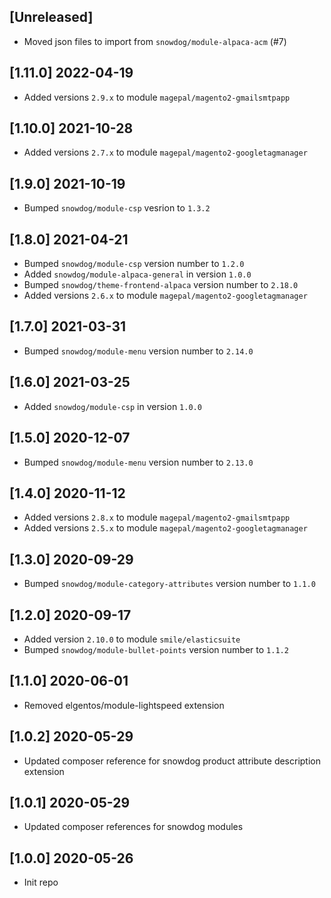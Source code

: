## [Unreleased]
- Moved json files to import from `snowdog/module-alpaca-acm` (#7)

## [1.11.0] 2022-04-19
- Added versions `2.9.x` to module `magepal/magento2-gmailsmtpapp`

## [1.10.0] 2021-10-28
- Added versions `2.7.x` to module `magepal/magento2-googletagmanager`

## [1.9.0] 2021-10-19
- Bumped `snowdog/module-csp` vesrion to `1.3.2`

## [1.8.0] 2021-04-21
- Bumped `snowdog/module-csp` version number to `1.2.0`
- Added `snowdog/module-alpaca-general` in version `1.0.0`
- Bumped `snowdog/theme-frontend-alpaca` version number to `2.18.0`
- Added versions `2.6.x` to module `magepal/magento2-googletagmanager`

## [1.7.0] 2021-03-31
- Bumped `snowdog/module-menu` version number to `2.14.0`

## [1.6.0] 2021-03-25
- Added `snowdog/module-csp` in version `1.0.0`

## [1.5.0] 2020-12-07
- Bumped `snowdog/module-menu` version number to `2.13.0`

## [1.4.0] 2020-11-12
- Added versions `2.8.x` to module `magepal/magento2-gmailsmtpapp`
- Added versions `2.5.x` to module `magepal/magento2-googletagmanager`

## [1.3.0] 2020-09-29
- Bumped `snowdog/module-category-attributes` version number to `1.1.0`

## [1.2.0] 2020-09-17
- Added version `2.10.0` to module `smile/elasticsuite`
- Bumped `snowdog/module-bullet-points` version number to `1.1.2`

## [1.1.0] 2020-06-01
- Removed elgentos/module-lightspeed extension

## [1.0.2] 2020-05-29
- Updated composer reference for snowdog product attribute description extension

## [1.0.1] 2020-05-29
- Updated composer references for snowdog modules

## [1.0.0] 2020-05-26
- Init repo
